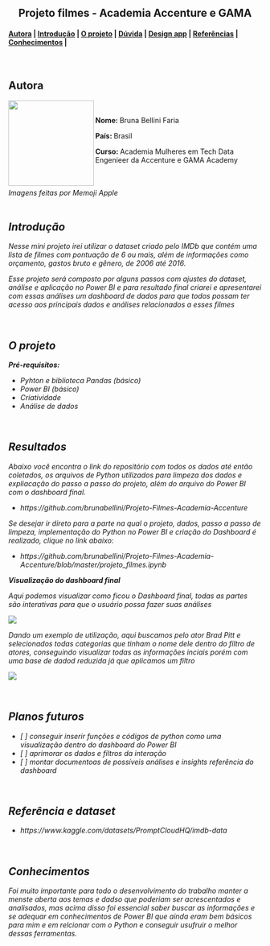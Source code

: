 <center><h2>Projeto filmes - Academia Accenture e GAMA</h2></center> 


<h4><a href="#about">Autora</a> | <a href="#introduction">Introdução</a> | <a href="#project">O projeto</a> | <a href="#duvidas">Dúvida</a> | <a href="#vd">Design app</a> | <a href="#reference">Referências</a> | <a href="#acknowledgement">Conhecimentos</a> |</h4>

<br />

<h2 id="about">Autora</h2>

<img src="https://user-images.githubusercontent.com/80490047/128752878-0c54332b-7b2f-4d1f-a5c5-6d6556d10cad.jpg" align="left" width="170"/> 

<br />

<p><strong>Nome: </strong>Bruna Bellini Faria</p> 
<p><strong>País: </strong></h4>Brasil</p>
<p><strong>Curso: </strong>Academia Mulheres em Tech Data Engenieer da Accenture e GAMA Academy</p>


<br />
<br />
<i>Imagens feitas por Memoji Apple<i/>
<br />
<br />
	
<h2 id="introduction">Introdução </h2>


<p>
	<p> Nesse mini projeto irei utilizar o dataset criado pelo IMDb que contém uma lista de filmes com pontuação de 6 ou mais, além de informações como orçamento, gastos bruto e gênero, de 2006 até 2016. </p>
    
  <p> Esse projeto será composto por alguns passos com ajustes do dataset, análise e aplicação no Power BI e para resultado final criarei e apresentarei com essas análises um dashboard de dados para que todos possam ter acesso aos principais dados e análises relacionados a esses filmes  </p>
	
</p>
<br />

<h2 id="project">O projeto</h2>

<strong>Pré-requisitos:</strong>
<p>
	<ul>
		<li>Pyhton e biblioteca Pandas (básico)</li>
		<li>Power BI (básico)</li>
		<li>Criatividade</li>
		<li>Análise de dados</li>
	</ul>
</p>
<br />

<h2>Resultados</h2>

Abaixo você encontra o link do repositório com todos os dados até então coletados, os arquivos de Python utilizados para limpeza dos dados e expliacação do passo a passo do projeto, além do arquivo do Power BI com o dashboard final.

<ul>
	<li>https://github.com/brunabellini/Projeto-Filmes-Academia-Accenture</li>
</ul>

Se desejar ir direto para a parte na qual o projeto, dados, passo a passo de limpeza, implementação do Python no Power BI e criação do Dashboard é realizado, clique no link abaixo:

<ul>
	<li>https://github.com/brunabellini/Projeto-Filmes-Academia-Accenture/blob/master/projeto_filmes.ipynb</li>
</ul>

<strong>Visualização do dashboard final</strong>

Aqui podemos visualizar como ficou o Dashboard final, todas as partes são interativas para que o usuário possa fazer suas análises

<a href='https://www.linkpicture.com/view.php?img=LPic63fe62fd03f541638618030'><img src='https://www.linkpicture.com/q/Captura-de-tela-2023-02-28-172237.png' type='image'></a>

Dando um exemplo de utilização, aqui buscamos pelo ator Brad Pitt e selecionados todas categorias que tinham o nome dele dentro do filtro de atores, conseguindo visualizar todas as informações inciais porém com uma base de dadod reduzida já que aplicamos um filtro 

<a href='https://www.linkpicture.com/view.php?img=LPic63fe63d7c0215819993323'><img src='https://www.linkpicture.com/q/Captura-de-tela-2023-02-28-172205.png' type='image'></a>

<br />

<h2>Planos futuros</h2>

<ul>
	<li> [ ] conseguir inserir funções e códigos de python como uma visualização dentro do dashboard do Power BI</li>
	<li> [ ] aprimorar os dados e filtros da interação</li>
	<li> [ ] montar documentoas de possíveis análises e insights referência do dashboard</li>
</ul>
<br />

<h2 id="reference">Referência e dataset</h2>

<ul>
	<li>https://www.kaggle.com/datasets/PromptCloudHQ/imdb-data</li>
</ul>

<br />
	
<h2 id="acknowledgement">Conhecimentos</h2>

<p>
	Foi muito importante para todo o desenvolvimento do trabalho manter a menste aberta aos temas e dadso que poderiam ser acrescentados e analisados, mas acima disso foi essencial saber buscar as informações e se adequar em conhecimentos de Power BI que ainda eram bem básicos para mim e em relcionar com o Python e conseguir usufruir o melhor dessas ferramentas.
</p>
